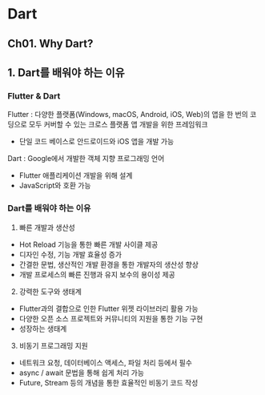 # Dart

## Ch01. Why Dart?

## 1. Dart를 배워야 하는 이유

### Flutter & Dart

Flutter : 다양한 플랫폼(Windows, macOS, Android, iOS, Web)의 앱을 한 번의 코딩으로 모두 커버할 수 있는 크로스 플랫폼 앱 개발을 위한 프레임워크

- 단일 코드 베이스로 안드로이드와 iOS 앱을 개발 가능

Dart : Google에서 개발한 객체 지향 프로그래밍 언어

- Flutter 애플리케이션 개발을 위해 설계
- JavaScript와 호환 가능

### Dart를 배워야 하는 이유

1. 빠른 개발과 생산성

- Hot Reload 기능을 통한 빠른 개발 사이클 제공
- 디자인 수정, 기능 개발 효율성 증가
- 간결한 문법, 생산적인 개발 환경을 통한 개발자의 생산성 향상
- 개발 프로세스의 빠른 진행과 유지 보수의 용이성 제공

2. 강력한 도구와 생태계

- Flutter과의 결합으로 인한 Flutter 위젯 라이브러리 활용 가능
- 다양한 오픈 소스 프로젝트와 커뮤니티의 지원을 통한 기능 구현
- 성장하는 생태계

3. 비동기 프로그래밍 지원

- 네트워크 요청, 데이터베이스 액세스, 파일 처리 등에서 필수
- async / await 문법을 통해 쉽게 처리 가능
- Future, Stream 등의 개념을 통한 효율적인 비동기 코드 작성
